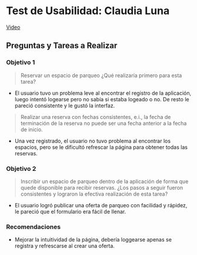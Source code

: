 # Test de Usabilidad: Claudia Luna

[Video](https://www.youtube.com/watch?v=q38UBbIQCsA)


## Preguntas y Tareas a Realizar

### Objetivo 1
> Reservar un espacio de parqueo ¿Qué realizaría primero para esta tarea?

*  El usuario tuvo un problema leve al encontrar el registro de la aplicación, luego intentó logearse pero no sabía si estaba logeado o no. De resto le pareció consistente y le gustó la interfaz.

> Realizar una reserva con fechas consistentes, e.i., la fecha de terminación de la reserva no puede ser una fecha anterior a la fecha de inicio.

* Una vez registrado, el usuario no tuvo problema al encontrar los espacios, pero se le dificultó refrescar la página para obtener todas las reservas.
### Objetivo 2
> Inscribir un espacio de parqueo dentro de la aplicación de forma que quede disponible para recibir reservas. ¿Los pasos a seguir fueron consistentes y lograron la efectiva realización de esta tarea?

* El usuario logró publicar una oferta de parqueo con facilidad y rápidez, le pareció que el formulario era fácil de llenar.

### Recomendaciones

* Mejorar la intuitividad de la página, debería loggearse apenas se registra y refrescarse al crear una oferta.
